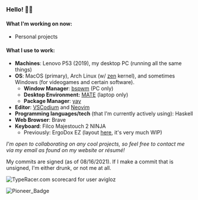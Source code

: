 ### Hello! 👋🏼

#### What I'm working on now:

- Personal projects

#### What I use to work:
- **Machines**: Lenovo P53 (2019), my desktop PC (running all the same things)
- **OS**: MacOS (primary), Arch Linux (w/ [zen](https://github.com/zen-kernel/zen-kernel) kernel), and sometimes Windows (for videogames and certain software).
  - **Window Manager**: [bspwm](https://github.com/baskerville/bspwm/) (PC only)
  - **Desktop Environment:** [MATE](https://github.com/mate-desktop) (laptop only)
  - **Package Manager**: [yay](https://github.com/Jguer/yay)
- **Editor**: [VSCodium](https://github.com/VSCodium/vscodium) and [Neovim](https://github.com/neovim/neovim)
- **Programming languages/tech** (that I'm currently actively using): Haskell
- **Web Browser**: Brave
- **Keyboard**: Filco Majestouch 2 NINJA
  - Previously: ErgoDox EZ (layout [here](https://configure.zsa.io/ergodox-ez/layouts/30mYG/latest/0), it's very much WIP)

*I'm open to collaborating on any cool projects, so feel free to contact me via my email as found on my website or résumé!*

My commits are signed (as of 08/16/2021). If I make a commit that is unsigned, I'm either drunk, or not me at all.

<img src="https://data.typeracer.com/misc/badge?user=avigloz" border="0" alt="TypeRacer.com scorecard for user avigloz">

![Pioneer_Badge](https://user-images.githubusercontent.com/5449202/138986367-e019b20e-dba2-4f81-a349-c9b1956072f7.png)

